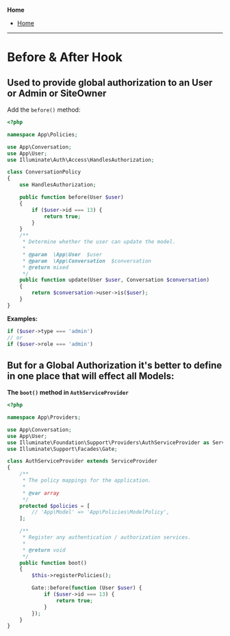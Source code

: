 **Home**
- [Home](../index.md)
---

# Before & After Hook
## Used to provide global authorization to an User or Admin or SiteOwner  

Add the `before()` method:
```php
<?php

namespace App\Policies;

use App\Conversation;
use App\User;
use Illuminate\Auth\Access\HandlesAuthorization;

class ConversationPolicy
{
    use HandlesAuthorization;

    public function before(User $user)
    {
        if ($user->id === 13) {
            return true;
        }
    }
    /**
     * Determine whether the user can update the model.
     *
     * @param  \App\User  $user
     * @param  \App\Conversation  $conversation
     * @return mixed
     */
    public function update(User $user, Conversation $conversation)
    {
        return $conversation->user->is($user);
    }
}
```
**Examples:**
```php
if ($user->type === 'admin')
// or 
if ($user->role === 'admin')
```

## But for a Global Authorization it's better to define in one place that will effect all Models:
**The `boot()` method in `AuthServiceProvider`**
```php
<?php

namespace App\Providers;

use App\Conversation;
use App\User;
use Illuminate\Foundation\Support\Providers\AuthServiceProvider as ServiceProvider;
use Illuminate\Support\Facades\Gate;

class AuthServiceProvider extends ServiceProvider
{
    /**
     * The policy mappings for the application.
     *
     * @var array
     */
    protected $policies = [
        // 'App\Model' => 'App\Policies\ModelPolicy',
    ];

    /**
     * Register any authentication / authorization services.
     *
     * @return void
     */
    public function boot()
    {
        $this->registerPolicies();

        Gate::before(function (User $user) {
            if ($user->id === 13) {
                return true;
            }
        });
    }
}
```

